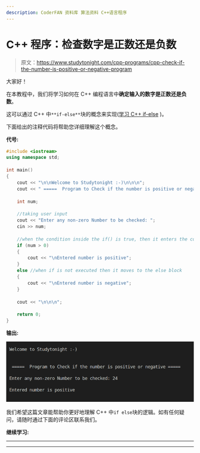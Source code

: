 ```yaml
---
description: CoderFAN 资料库 算法资料 C++语言程序
---
```


# C++ 程序：检查数字是正数还是负数

> 原文：<https://www.studytonight.com/cpp-programs/cpp-check-if-the-number-is-positive-or-negative-program>

大家好！

在本教程中，我们将学习如何在 C++ 编程语言中**确定输入的数字是正数还是负数**。

这可以通过 C++ 中`**if-else**`块的概念来实现([学习 C++ if-else](https://www.studytonight.com/cpp/decision-making-in-cpp) )。

下面给出的注释代码将帮助您详细理解这个概念。

**代号:**

```cpp
#include <iostream>
using namespace std;

int main()
{
    cout << "\n\nWelcome to Studytonight :-)\n\n\n";
    cout << " =====  Program to Check if the number is positive or negative ===== \n\n";

    int num;

    //taking user input
    cout << "Enter any non-zero Number to be checked: ";
    cin >> num;

    //when the condition inside the if() is true, then it enters the code block
    if (num > 0)
    {
        cout << "\nEntered number is positive";
    }
    else //when if is not executed then it moves to the else block
    {
        cout << "\nEntered number is negative";
    }

    cout << "\n\n\n";

    return 0;
}
```

**输出:**

![C++ positive or negative](img/7d3b1b33637c4d0f1035daa3a522ee55.png)

我们希望这篇文章能帮助你更好地理解 C++ 中`if else`块的逻辑。如有任何疑问，请随时通过下面的评论区联系我们。

**继续学习:**

* * *

* * *